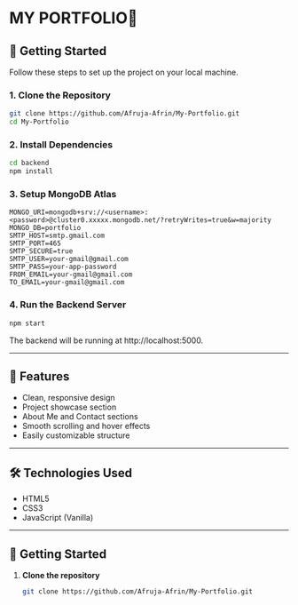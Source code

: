 

# MY PORTFOLIO🏫

## 🚀 Getting Started

Follow these steps to set up the project on your local machine.

### 1. Clone the Repository

```bash
git clone https://github.com/Afruja-Afrin/My-Portfolio.git
cd My-Portfolio
```

### 2. Install Dependencies

```bash
cd backend
npm install
```

### 3. Setup MongoDB Atlas

```
MONGO_URI=mongodb+srv://<username>:<password>@cluster0.xxxxx.mongodb.net/?retryWrites=true&w=majority
MONGO_DB=portfolio
SMTP_HOST=smtp.gmail.com
SMTP_PORT=465
SMTP_SECURE=true
SMTP_USER=your-gmail@gmail.com
SMTP_PASS=your-app-password
FROM_EMAIL=your-gmail@gmail.com
TO_EMAIL=your-gmail@gmail.com
```

### 4. Run the Backend Server

```bash
npm start
```

The backend will be running at http://localhost:5000.

---

## 🌟 Features

- Clean, responsive design
- Project showcase section
- About Me and Contact sections
- Smooth scrolling and hover effects
- Easily customizable structure

---

## 🛠️ Technologies Used

- HTML5
- CSS3
- JavaScript (Vanilla)

---

## 🚀 Getting Started

1. **Clone the repository**
   ```bash
   git clone https://github.com/Afruja-Afrin/My-Portfolio.git
